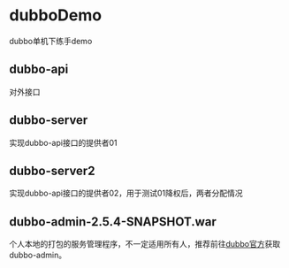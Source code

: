 # dubboDemo
dubbo单机下练手demo
## dubbo-api
对外接口
## dubbo-server
实现dubbo-api接口的提供者01
## dubbo-server2
实现dubbo-api接口的提供者02，用于测试01降权后，两者分配情况
## dubbo-admin-2.5.4-SNAPSHOT.war
个人本地的打包的服务管理程序，不一定适用所有人，推荐前往[dubbo官方](https://github.com/alibaba/dubbo)获取dubbo-admin。
